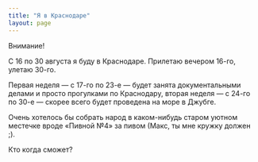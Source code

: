 ```yaml
---
title: "Я в Краснодаре"
layout: page 
---
```

Внимание!

С 16 по 30 августа я буду в Краснодаре. Прилетаю вечером 16-го, улетаю 30-го.

Первая неделя — с 17-го по 23-е — будет занята документальными делами и просто прогулками по Краснодару, вторая неделя — с 24-го по 30-е — скорее всего будет проведена на море в Джубге.

Очень хотелось бы собрать народ в каком-нибудь старом уютном местечке вроде «Пивной №4» за пивом (Макс, ты мне кружку должен ;).

Кто когда сможет?

